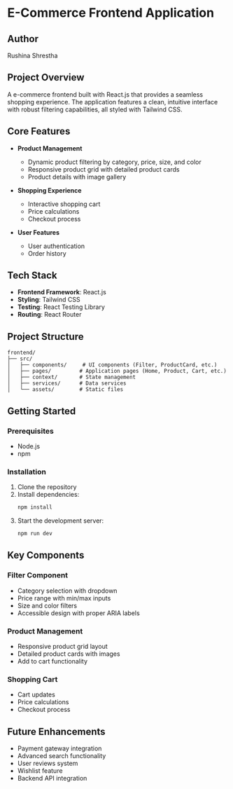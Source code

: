 # E-Commerce Frontend Application
## Author
Rushina Shrestha

## Project Overview
A e-commerce frontend built with React.js that provides a seamless shopping experience. The application features a clean, intuitive interface with robust filtering capabilities, all styled with Tailwind CSS.

## Core Features
- **Product Management**
  - Dynamic product filtering by category, price, size, and color
  - Responsive product grid with detailed product cards
  - Product details with image gallery

- **Shopping Experience**
  - Interactive shopping cart
  - Price calculations
  - Checkout process

- **User Features**
  - User authentication
  - Order history

## Tech Stack
- **Frontend Framework**: React.js
- **Styling**: Tailwind CSS
- **Testing**: React Testing Library
- **Routing**: React Router

## Project Structure
```
frontend/
├── src/
│   ├── components/     # UI components (Filter, ProductCard, etc.)
│   ├── pages/         # Application pages (Home, Product, Cart, etc.)
│   ├── context/       # State management
│   ├── services/      # Data services
│   └── assets/        # Static files
```

## Getting Started

### Prerequisites
- Node.js 
- npm 

### Installation
1. Clone the repository
2. Install dependencies:
   ```bash
   npm install
   ```
3. Start the development server:
   ```bash
   npm run dev
   ```

## Key Components

### Filter Component
- Category selection with dropdown
- Price range with min/max inputs
- Size and color filters
- Accessible design with proper ARIA labels

### Product Management
- Responsive product grid layout
- Detailed product cards with images
- Add to cart functionality

### Shopping Cart
- Cart updates
- Price calculations
- Checkout process

## Future Enhancements
- Payment gateway integration
- Advanced search functionality
- User reviews system
- Wishlist feature
- Backend API integration




